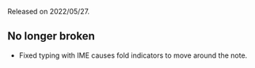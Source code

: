 Released on 2022/05/27.

## No longer broken

- Fixed typing with IME causes fold indicators to move around the note.
